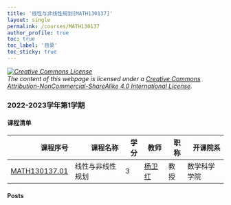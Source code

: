 ```yaml
---
title: '线性与非线性规划[MATH130137]'
layout: single
permalink: /courses/MATH130137
author_profile: true
toc: true
toc_label: '目录'
toc_sticky: true
---
```



<div class='notice--warning'>
	<p><i><a rel='license' href='http://creativecommons.org/licenses/by-nc-sa/4.0/'><img alt='Creative Commons License' style='border-width:0' src='https://i.creativecommons.org/l/by-nc-sa/4.0/88x31.png' /></a><br /> The content of this webpage is licensed under a <a rel='license' href='http://creativecommons.org/licenses/by-nc-sa/4.0/'>Creative Commons Attribution-NonCommercial-ShareAlike 4.0 International License</a>.</i></p>
</div>

### 2022-2023学年第1学期


#### 课程清单

<div style='text-align: center;' id='MATH130137_2223F'> <table id='MATH130137_2223F_table'>
  <thead>
    <tr style="text-align: right;">
      <th>课程序号</th>
      <th>课程名称</th>
      <th>学分</th>
      <th>教师</th>
      <th>职称</th>
      <th>开课院系</th>
    </tr>
  </thead>
  <tbody>
    <tr>
      <td><a href='https://fdu-math.github.io/courses/class-id/MATH130137-01'>MATH130137.01</a></td>
      <td>线性与非线性规划</td>
      <td>3</td>
      <td><a href='https://fdu-math.github.io/teachers/杨卫红'>杨卫红</a></td>
      <td>教授</td>
      <td>数学科学学院</td>
    </tr>
  </tbody>
</table></div>

#### Posts

